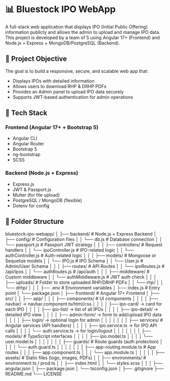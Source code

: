 # 📊 Bluestock IPO WebApp

A full-stack web application that displays IPO (Initial Public Offering) information publicly and allows the admin to upload and manage IPO data. This project is developed by a team of 5 using Angular 17+ (Frontend) and Node.js + Express + MongoDB/PostgreSQL (Backend).

 

## 🚀 Project Objective

The goal is to build a responsive, secure, and scalable web app that:

- Displays IPOs with detailed information
- Allows users to download RHP & DRHP PDFs
- Provides an Admin panel to upload IPO data securely
- Supports JWT-based authentication for admin operations

 

## 🔧 Tech Stack

### Frontend (Angular 17+ + Bootstrap 5)
- Angular CLI
- Angular Router
- Bootstrap 5
- ng-bootstrap
- SCSS

### Backend (Node.js + Express)
- Express.js
- JWT & Passport.js
- Multer (for file upload)
- PostgreSQL / MongoDB (flexible)
- Dotenv for config
 

## 📁 Folder Structure
bluestock-ipo-webapp/
│
├── backend/                     # Node.js + Express Backend
│   ├── config/                  # Configuration files
│   │   └── db.js                # Database connection
│   │   └── passport.js          # Passport JWT strategy
│   │
│   ├── controllers/            # Request handlers
│   │   └── ipoController.js     # IPO-related logic
│   │   └── authController.js    # Auth-related logic
│   │
│   ├── models/                 # Mongoose or Sequelize models
│   │   └── IPO.js               # IPO Schema
│   │   └── User.js              # Admin/User Schema
│   │
│   ├── routes/                 # API Routes
│   │   └── ipoRoutes.js         # /api/ipos
│   │   └── authRoutes.js        # /api/auth
│   │
│   ├── middleware/             # Custom middleware
│   │   └── authMiddleware.js    # JWT auth check
│   │
│   ├── uploads/                # Folder to store uploaded RHP/DRHP PDFs
│   │   └── rhp/
│   │   └── drhp/
│   │
│   ├── .env                    # Environment variables
│   ├── index.js                # Entry point
│   └── package.json
│
├── frontend/                   # Angular 17+ Frontend
│   ├── src/
│   │   ├── app/
│   │   │   ├── components/      # UI components
│   │   │   │   ├── navbar/              → navbar.component.ts/html/css
│   │   │   │   ├── ipo-card/            → card for each IPO
│   │   │   │   ├── ipo-list/            → list of all IPOs
│   │   │   │   ├── ipo-detail/          → detailed IPO view
│   │   │   │   ├── admin-form/          → form to add/upload IPO data
│   │   │   │   ├── login/               → optional login for admin
│   │   │   │
│   │   │   ├── services/        # Angular services (API handlers)
│   │   │   │   ├── ipo.service.ts       → for IPO API calls
│   │   │   │   └── auth.service.ts      → for login/logout
│   │   │   │
│   │   │   ├── models/          # TypeScript interfaces
│   │   │   │   ├── ipo.model.ts
│   │   │   │   └── user.model.ts
│   │   │   │
│   │   │   ├── guards/          # Route guards (auth protection)
│   │   │   │   └── auth.guard.ts
│   │   │   │
│   │   │   ├── app-routing.module.ts   # App routes
│   │   │   ├── app.component.ts
│   │   │   └── app.module.ts
│   │   │
│   │   ├── assets/             # Static files (logo, images, PDFs)
│   │   ├── environments/       # environment.ts / prod.ts
│   │   ├── index.html
│   │   └── styles.scss
│   │
│   ├── angular.json
│   ├── package.json
│   └── tsconfig.json
│
├── .gitignore
├── README.md
└── LICENSE

